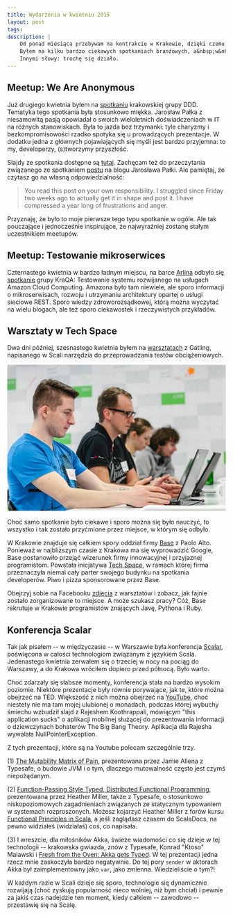 ```yaml
---
title: Wydarzenia w kwietniu 2015
layout: post
tags: 
description: |
    Od ponad miesiąca przebywam na kontrakcie w Krakowie, dzięki czemu miałem okazję liznąć tamtejszego środowiska IT.
    Byłem na kilku bardzo ciekawych spotkaniach branżowych, a&nbsp;w&nbsp;międzyczasie odwiedziłem jeszcze konferencję Scalar w Warszawie.
    Innymi słowy: trochę się działo.
---
```





Meetup: We Are Anonymous
---

Już drugiego kwietnia byłem na [spotkaniu](http://www.meetup.com/DDD-KRK/events/221412263/) krakowskiej grupy DDD.
Tematyka tego spotkania była stosunkowo miękka.
Jarosław Pałka z niesamowitą pasją opowiadał o swoich wieloletnich doświadczeniach w IT na różnych stanowiskach.
Była to jazda bez trzymanki: tyle charyzmy i bezkompromisowości rzadko spotyka się u prowadzących prezentacje.
W dodatku jedna z głównych pojawiających się myśli jest bardzo przyjemna: to my, developerzy, (s)tworzymy przyszłość.

Slajdy ze spotkania dostępne są [tutaj](http://www.slideshare.net/kcrimson/we-are-crowd-we-are-anonymous).
Zachęcam też do przeczytania związanego ze spotkaniem [postu](https://geekyprimitives.wordpress.com/2015/01/20/we-are-crowd-we-are-anonymous/#more-305) na blogu Jarosława Pałki.
Ale pamiętaj, że czytasz go na własną odpowiedzialność:

> You read this post on your own responsibility.
> I struggled since Friday two weeks ago to actually get it in shape and post it.
> I have compressed a year long of frustrations and anger.

Przyznaję, że było to moje pierwsze tego typu spotkanie w ogóle.
Ale tak pouczające i jednocześnie inspirujące, że najwyraźniej zostanę stałym uczestnikiem meetupów.



Meetup: Testowanie mikroserwices
---

Czternastego kwietnia w bardzo ładnym miejscu, na barce [Arlina](https://www.facebook.com/barkakrakow) odbyło się [spotkanie](http://www.meetup.com/KraQA-pl/events/221674206/?a=co2_grp&gj=co2&rv=co2) grupy KraQA: Testowanie systemu rozwijanego na usługach Amazon Cloud Computing.
Amazona było tam niewiele, ale sporo informacji o mikroserwisach, rozwoju i utrzymaniu architektury opartej o usługi sieciowe REST.
Sporo wiedzy zdroworozsądkowej, którą można wyczytać na wielu blogach, ale też sporo ciekawostek i rzeczywistych przykładów.



Warsztaty w Tech Space
---

Dwa dni później, szesnastego kwietnia byłem na [warsztatach](http://www.meetup.com/Quality-Keepers/events/221887932/) z Gatling, napisanego w Scali narzędzia do przeprowadzania testów obciążeniowych.

![Na warsztatach w Tech Space](/assets/img/posts/gatling.jpg)

Choć samo spotkanie było ciekawe i sporo można się było nauczyć, to wszystko i tak zostało przyćmione przez miejsce, w którym się odbyło.

W Krakowie znajduje się całkiem spory oddział firmy [Base](https://getbase.com/) z Paolo Alto.
Ponieważ w najbliższym czasie z Krakowa ma się wyprowadzić Google, Base postanowiło przejąć wizerunek firmy innowacyjnej i przyjaznej programistom.
Powstała inicjatywa [Tech Space](http://www.gototech.space/), w ramach której firma przeznaczyła niemal cały parter swojego budynku na spotkania developerów.
Piwo i pizza sponsorowane przez Base.

Obejrzyj sobie na Facebooku [zdjęcia](https://www.facebook.com/media/set/?set=a.584274025049103.1073741832.555756434567529&type=1) z warsztatów i zobacz, jak fajnie zostało zorganizowane to miejsce.
A może szukasz pracy?
Cóż, Base rekrutuje w Krakowie programistów znających Javę, Pythona i Ruby.



Konferencja Scalar
---

Tak jak pisałem -- w międzyczasie -- w Warszawie była konferencja [Scalar](http://scalar-conf.com/), poświęcona w całości technologiom związanym z językiem Scala.
Jedenastego kwietnia zerwałem się o trzeciej w nocy na pociąg do Warszawy, a do Krakowa wróciłem dopiero przed północą.
Było warto.

Choć zdarzały się słabsze momenty, konferencja stała na bardzo wysokim poziomie.
Niektóre prezentacje były równie porywające, jak te, które można obejrzeć na TED.
Większość z nich można obejrzeć na [YouTube](https://www.youtube.com/channel/UCDHLL2QvdpCytAfBiwUeKgg/search?query=scalar), choć niestety nie ma tam mojej ulubionej o monadach, podczas której wybuchy śmiechu wzbudził slajd z Rajeshem Koothrappali, mówiącym "this application sucks" o aplikacji mobilnej służącej do prezentowania informacji o dziewczynach bohaterów The Big Bang Theory.
Aplikacja dla Rajesha wywalała NullPointerException.

Z tych prezentacji, które są na Youtube polecam szczególnie trzy.

(1) [The Mutability Matrix of Pain](https://www.youtube.com/watch?v=yy-LnEAHTkg&list=PL8NC5lCgGs6N5_mHAx9LjOO1NBEADQ4cP&index=5), prezentowana przez Jamie Allena z Typesafe, o budowie JVM i o tym, dlaczego mutowalność często jest czymś niepożądanym.

(2) [Function-Passing Style Typed, Distributed Functional Programming](https://www.youtube.com/watch?v=PwKX02d4N4Q&index=4&list=PL8NC5lCgGs6N5_mHAx9LjOO1NBEADQ4cP), prezentowana przez Heather Miller, także z Typesafe, o stosunkowo niskopoziomowych zagadnieniach związanych ze statycznym typowaniem w systemach rozproszonych.
Możesz kojarzyć Heather Miller z forów kursu [Functional Principles in Scala](https://www.coursera.org/course/progfun), a jeśli zaglądasz czasem do ScalaDocs, na pewno widziałeś (widziałaś) coś, co napisała.

(3) I wreszcie, dla miłośników Akka, świeże wiadomości co się dzieje w tej technologii -- krakowska gwiazda, znów z Typesafe, Konrad "Ktoso" Malawski i [Fresh from the Oven: Akka gets Typed](https://www.youtube.com/watch?v=WnTSuYL4_wU&list=PL8NC5lCgGs6N5_mHAx9LjOO1NBEADQ4cP&index=7).
W tej prezentacji jedna rzecz mnie zaskoczyła bardzo negatywnie.
Do tej pory ```sender``` w aktorach Akka był zaimplementowny jako ```var```, jako zmienna.
Wiedzieliście o tym?!

W każdym razie w Scali dzieje się sporo, technologie się dynamicznie rozwijają (choć zyskują popularność nieco wolniej, niż bym chciał) i pewnie za jakiś czas nadejdzie ten moment, kiedy całkiem -- zawodowo -- przestawię się na Scalę.



